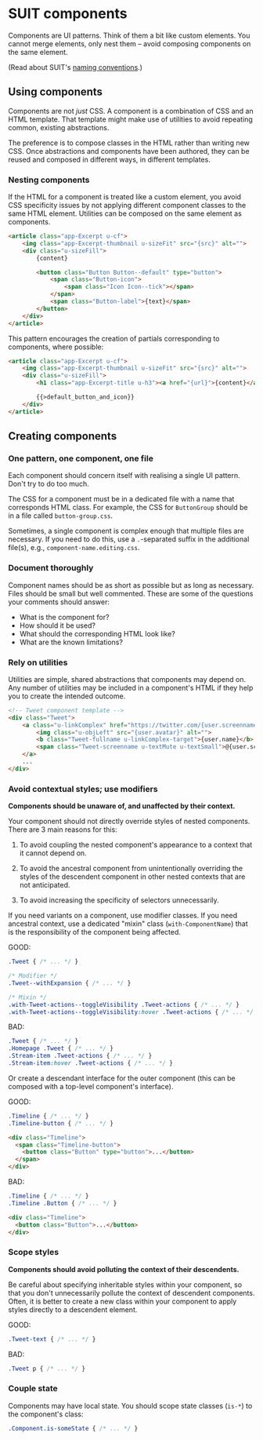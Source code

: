 # SUIT components

Components are UI patterns. Think of them a bit like custom elements. You
cannot merge elements, only nest them – avoid composing components on the same
element.

(Read about SUIT's [naming conventions](naming-conventions.md).)


## Using components

Components are not _just_ CSS. A component is a combination of CSS and an HTML
template. That template might make use of utilities to avoid repeating common,
existing abstractions.

The preference is to compose classes in the HTML rather than writing new CSS.
Once abstractions and components have been authored, they can be reused and
composed in different ways, in different templates.

### Nesting components

If the HTML for a component is treated like a custom element, you avoid CSS
specificity issues by not applying different component classes to the same HTML
element. Utilities can be composed on the same element as components.

```html
<article class="app-Excerpt u-cf">
    <img class="app-Excerpt-thumbnail u-sizeFit" src="{src}" alt="">
    <div class="u-sizeFill">
        {content}

        <button class="Button Button--default" type="button">
            <span class="Button-icon">
                <span class="Icon Icon--tick"></span>
            </span>
            <span class="Button-label">{text}</span>
        </button>
    </div>
</article>
```

This pattern encourages the creation of partials corresponding to components,
where possible:

```html
<article class="app-Excerpt u-cf">
    <img class="app-Excerpt-thumbnail u-sizeFit" src="{src}" alt="">
    <div class="u-sizeFill">
        <h1 class="app-Excerpt-title u-h3"><a href="{url}">{content}</a></h1>

        {{>default_button_and_icon}}
    </div>
</article>
```


## Creating components

### One pattern, one component, one file

Each component should concern itself with realising a single UI pattern. Don't
try to do too much.

The CSS for a component must be in a dedicated file with a name that
corresponds HTML class. For example, the CSS for `ButtonGroup` should be in a
file called `button-group.css`.

Sometimes, a single component is complex enough that multiple files are
necessary. If you need to do this, use a `.`-separated suffix in the additional
file(s), e.g., `component-name.editing.css`.

### Document thoroughly

Component names should be as short as possible but as long as necessary. Files
should be small but well commented. These are some of the questions your
comments should answer:

* What is the component for?
* How should it be used?
* What should the corresponding HTML look like?
* What are the known limitations?

### Rely on utilities

Utilities are simple, shared abstractions that components may depend on. Any
number of utilities may be included in a component's HTML if they help you to
create the intended outcome.

```html
<!-- Tweet component template -->
<div class="Tweet">
    <a class="u-linkComplex" href="https://twitter.com/{user.screenname}">
        <img class="u-objLeft" src="{user.avatar}" alt="">
        <b class="Tweet-fullname u-linkComplex-target">{user.name}</b>
        <span class="Tweet-screenname u-textMute u-textSmall">@{user.screenname}</span>
    </a>
    ...
</div>
```

### Avoid contextual styles; use modifiers

**Components should be unaware of, and unaffected by their context.**

Your component should not directly override styles of nested components. There
are 3 main reasons for this:

1. To avoid coupling the nested component's appearance to a context that it
   cannot depend on.

2. To avoid the ancestral component from unintentionally overriding the styles
   of the descendent component in other nested contexts that are not
   anticipated.

3. To avoid increasing the specificity of selectors unnecessarily.

If you need variants on a component, use modifier classes. If you need
ancestral context, use a dedicated "mixin" class (`with-ComponentName`) that is
the responsibility of the component being affected.

GOOD:

```css
.Tweet { /* ... */ }

/* Modifier */
.Tweet--withExpansion { /* ... */ }

/* Mixin */
.with-Tweet-actions--toggleVisibility .Tweet-actions { /* ... */ }
.with-Tweet-actions--toggleVisibility:hover .Tweet-actions { /* ... */ }
```

BAD:

```css
.Tweet { /* ... */ }
.Homepage .Tweet { /* ... */ }
.Stream-item .Tweet-actions { /* ... */ }
.Stream-item:hover .Tweet-actions { /* ... */ }
```

Or create a descendant interface for the outer component (this can be composed
with a top-level component's interface).

GOOD:

```css
.Timeline { /* ... */ }
.Timeline-button { /* ... */ }
```

```html
<div class="Timeline">
  <span class="Timeline-button">
    <button class="Button" type="button">...</button>
  </span>
</div>
```

BAD:

```css
.Timeline { /* ... */ }
.Timeline .Button { /* ... */ }
```

```html
<div class="Timeline">
  <button class="Button">...</button>
</div>
```

### Scope styles

**Components should avoid polluting the context of their descendents.**

Be careful about specifying inheritable styles within your component, so that
you don't unnecessarily pollute the context of descendent components. Often, it
is better to create a new class within your component to apply styles directly
to a descendent element.

GOOD:

```css
.Tweet-text { /* ... */ }
```

BAD:

```css
.Tweet p { /* ... */ }
```

### Couple state

Components may have local state. You should scope state classes (`is-*`) to the
component's class:

```css
.Component.is-someState { /* ... */ }
```
